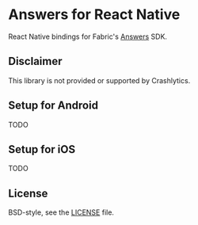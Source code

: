 # Answers for React Native
React Native bindings for Fabric's [Answers](https://answers.io) SDK.

## Disclaimer
This library is not provided or supported by Crashlytics.

## Setup for Android
TODO

## Setup for iOS
TODO

## License
BSD-style, see the [LICENSE](https://github.com/feichngr/react-native-crashlytics-answers/blob/master/LICENSE) file.
